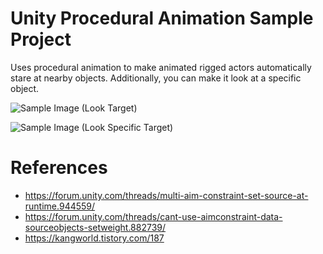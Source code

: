 # Unity Procedural Animation Sample Project

Uses procedural animation to make animated rigged actors automatically stare at nearby objects.
Additionally, you can make it look at a specific object.

![Sample Image (Look Target)](https://drive.google.com/uc?export=view&id=1W8WNkqn2pvd5iokA0OjsRqtttRiVnDMG)

![Sample Image (Look Specific Target)](https://drive.google.com/uc?export=view&id=1ekjqfZQZWJQBNnWhTZVgtr-beDDPglKQ)


# References

 - https://forum.unity.com/threads/multi-aim-constraint-set-source-at-runtime.944559/
 - https://forum.unity.com/threads/cant-use-aimconstraint-data-sourceobjects-setweight.882739/
 - https://kangworld.tistory.com/187
 
